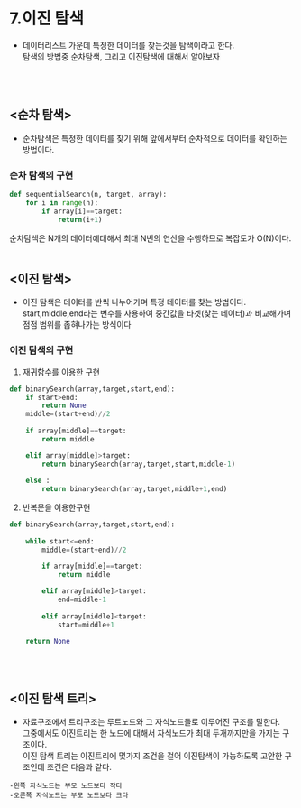 # 7.이진 탐색

* 데이터리스트 가운데 특정한 데이터를 찾는것을 탐색이라고 한다.  
탐색의 방법중 순차탐색, 그리고 이진탐색에 대해서 알아보자
<br/>
<br/>

## <순차 탐색>
* 순차탐색은 특정한 데이터를 찾기 위해 앞에서부터 순차적으로 데이터를 확인하는 방법이다.
### 순차 탐색의 구현  
```python
def sequentialSearch(n, target, array):
    for i in range(n):
        if array[i]==target:
            return(i+1)
```  
순차탐색은 N개의 데이터에대해서 최대 N번의 연산을 수행하므로 복잡도가 O(N)이다.
<br/>
<br/>

## <이진 탐색>
* 이진 탐색은 데이터를 반씩 나누어가며 특정 데이터를 찾는 방법이다.  
start,middle,end라는 변수를 사용하여 중간값을 타겟(찾는 데이터)과 비교해가며 점점 범위를 좁혀나가는 방식이다
### 이진 탐색의 구현  
1. 재귀함수를 이용한 구현
```python
def binarySearch(array,target,start,end):
    if start>end:
        return None
    middle=(start+end)//2
   
    if array[middle]==target:
        return middle

    elif array[middle]>target:
        return binarySearch(array,target,start,middle-1)
    
    else :
        return binarySearch(array,target,middle+1,end)
```  
2. 반복문을 이용한구현
```python
def binarySearch(array,target,start,end):
    
    while start<=end:
        middle=(start+end)//2

        if array[middle]==target:
            return middle
        
        elif array[middle]>target:
            end=middle-1
        
        elif array[middle]<target:
            start=middle+1

    return None
```
</br>
</br>

## <이진 탐색 트리>
* 자료구조에서 트리구조는 루트노드와 그 자식노드들로 이루어진 구조를 말한다.  
그중에서도 이진트리는 한 노드에 대해서 자식노드가 최대 두개까지만을 가지는 구조이다.  
이진 탐색 트리는 이진트리에 몇가지 조건을 걸어 이진탐색이 가능하도록 고안한 구조인데 조건은 다음과 같다.
```
-왼쪽 자식노드는 부모 노드보다 작다
-오른쪽 자식노드는 부모 노드보다 크다 
```
